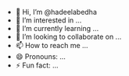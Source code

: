 - 👋 Hi, I’m @hadeelabedha
- 👀 I’m interested in ...
- 🌱 I’m currently learning ...
- 💞️ I’m looking to collaborate on ...
- 📫 How to reach me ...
- 😄 Pronouns: ...
- ⚡ Fun fact: ...

<!---
hadeelabedha/hadeelabedha is a ✨ special ✨ repository because its `README.md` (this file) appears on your GitHub profile.
You can click the Preview link to take a look at your changes.
--->
